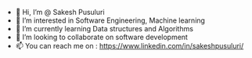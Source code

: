 - 👋 Hi, I’m @ Sakesh Pusuluri
- 👀 I’m interested in Software Engineering, Machine learning
- 🌱 I’m currently learning Data structures and Algorithms
- 💞️ I’m looking to collaborate on software development
- 📫 You can reach me on : https://www.linkedin.com/in/sakeshpusuluri/

<!---
Sakesh-Pusuluri/Sakesh-Pusuluri is a ✨ special ✨ repository because its `README.md` (this file) appears on your GitHub profile.
You can click the Preview link to take a look at your changes.
--->
